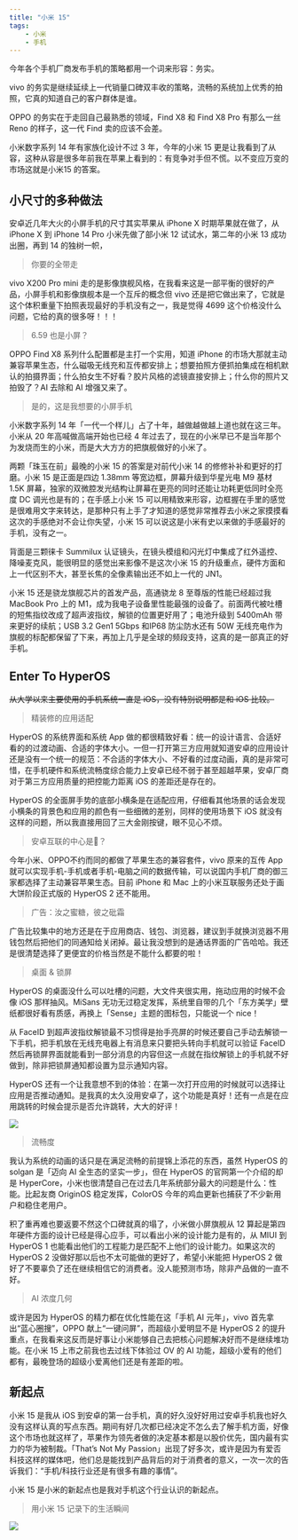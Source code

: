 ```yaml
---
title: "小米 15"
tags:
    - 小米
    - 手机
---
```


今年各个手机厂商发布手机的策略都用一个词来形容：务实。

vivo 的务实是继续延续上一代销量口碑双丰收的策略，流畅的系统加上优秀的拍照，它真的知道自己的客户群体是谁。

OPPO 的务实在于走回自己最熟悉的领域，Find X8 和 Find X8 Pro 有那么一丝 Reno 的样子，这一代 Find 卖的应该不会差。

小米数字系列 14 年有家族化设计不过 3 年，今年的小米 15 更是让我看到了从容，这种从容是很多年前我在苹果上看到的：有竞争对手但不慌。以不变应万变的市场这就是小米15 的答案。

## 小尺寸的多种做法

安卓近几年大火的小屏手机的尺寸其实苹果从 iPhone X 时期苹果就在做了，从 iPhone X 到 iPhone 14 Pro 小米先做了部小米 12 试试水，第二年的小米 13 成功出圈，再到 14 的独树一帜，

> 你要的全带走

vivo X200 Pro mini 走的是影像旗舰风格，在我看来这是一部平衡的很好的产品，小屏手机和影像旗舰本是一个互斥的概念但 vivo 还是把它做出来了，它就是这个体积重量下拍照表现最好的手机没有之一，我是觉得 4699 这个价格没什么问题，它给的真的很多呀！！！

> 6.59 也是小屏？

OPPO Find X8 系列什么配置都是主打一个实用，知道 iPhone 的市场大那就主动兼容苹果生态，什么磁吸无线充和互传都安排上；想要拍照方便抓拍集成在相机默认的拍摄界面；什么拍女生不好看？胶片风格的滤镜直接安排上；什么你的照片又拍毁了？AI 去除和 AI 增强又来了。

> 是的，这是我想要的小屏手机

小米数字系列 14 年「一代一个样儿」占了十年，越做越做越上道也就在这三年。小米从 20 年高喊做高端开始也已经 4 年过去了，现在的小米早已不是当年那个为发烧而生的小米，而是大大方方的把旗舰做好的小米了。

两颗「珠玉在前」最晚的小米 15 的答案是对前代小米 14 的修修补补和更好的打磨。小米 15 是正面是四边 1.38mm 等宽边框，屏幕升级到华星光电 M9 基材 1.5K 屏幕，独家的双微腔发光结构让屏幕在更亮的同时还能让功耗更低同时全亮度 DC 调光也是有的；在手感上小米 15 可以用精致来形容，边框握在手里的感觉是很难用文字来转达，是那种只有上手了才知道的感觉非常推荐去小米之家摸摸看这次的手感绝对不会让你失望，小米 15 可以说这是小米有史以来做的手感最好的手机，没有之一。

背面是三颗徕卡 Summilux 认证镜头，在镜头模组和闪光灯中集成了红外遥控、降噪麦克风，能很明显的感觉出来影像不是这次小米 15 的升级重点，硬件方面和上一代区别不大，甚至长焦的全像素输出还不如上一代的 JN1。

小米 15 还是骁龙旗舰芯片的首发产品，高通骁龙 8 至尊版的性能已经超过我 MacBook Pro 上的 M1，成为我电子设备里性能最强的设备了。前面两代被吐槽的短焦指纹改成了超声波指纹，解锁的位置更好用了；电池升级到 5400mAh 带来更好的续航；USB 3.2 Gen1 5Gbps 和IP68 防尘防水还有 50W 无线充电作为旗舰的标配都保留了下来，再加上几乎是全球的频段支持，这真的是一部真正的好手机。

## Enter To HyperOS

~~从大学以来主要使用的手机系统一直是 iOS，没有特别说明都是和 iOS 比较。~~ 

> 精装修的应用适配

HyperOS 的系统界面和系统 App 做的都很精致好看：统一的设计语言、合适好看的的过渡动画、合适的字体大小。一但一打开第三方应用就知道安卓的应用设计还是没有一个统一的规范：不合适的字体大小、不好看的过度动画，真的是非常可惜，在手机硬件和系统流畅度综合能力上安卓已经不弱于甚至超越苹果，安卓厂商对于第三方应用质量的把控能力距离 iOS 的差距还是存在的。

HyperOS 的全面屏手势的底部小横条是在适配应用，仔细看其他场景的话会发现小横条的背景色和应用的颜色有一些细微的差别，同样的使用场景下 iOS 就没有这样的问题，所以我直接用回了三大金刚按键，眼不见心不烦。

> 安卓互联的中心是🍎？

今年小米、OPPO不约而同的都做了苹果生态的兼容套件，vivo 原来的互传 App 就可以实现手机-手机或者手机-电脑之间的数据传输，可以说国内手机厂商的御三家都选择了主动兼容苹果生态。目前 iPhone 和 Mac 上的小米互联服务还处于画大饼阶段正式版的 HyperOS 2 还不能用。

> 广告：汝之蜜糖，彼之砒霜

广告比较集中的地方还是在于应用商店、钱包、浏览器，建议到手就换浏览器不用钱包然后把他们的同通知给关闭掉。最让我没想到的是通话界面的广告哈哈。我还是很清楚选择了更便宜的价格当然是不能什么都要的啦！

> 桌面 & 锁屏

HyperOS 的桌面没什么可以吐槽的问题，大文件夹很实用，拖动应用的时候不会像 iOS 那样抽风。MiSans 无功无过稳定发挥，系统里自带的几个「东方美学」壁纸都很好看有质感，再换上「Sense」主题的图标包，只能说一个 nice！

从 FaceID 到超声波指纹解锁最不习惯得是抬手亮屏的时候还要自己手动去解锁一下手机，把手机放在无线充电器上有消息来只要把头转向手机就可以验证 FaceID 然后再锁屏界面就能看到一部分消息的内容但这一点就在指纹解锁上的手机就不好做到，除非把锁屏通知都设置为显示通知内容。

HyperOS 还有一个让我意想不到的体验：在第一次打开应用的时候就可以选择让应用是否推动通知。是我真的太久没用安卓了，这个功能是真好！还有一点是在应用跳转的时候会提示是否允许跳转，大大的好评！

![](/img/post/zh/2024-11-06/1.jpg)


> 流畅度

我认为系统的动画的话只是在满足流畅的前提锦上添花的东西，虽然 HyperOS 的 solgan 是「迈向 AI 全生态的坚实一步」，但在 HyperOS 的官网第一个介绍的却是 HyperCore，小米也很清楚自己在过去几年系统部分最大的问题是什么：性能。比起友商 OriginOS 稳定发挥，ColorOS 今年的鸡血更新也捕获了不少新用户和稳住老用户。

积了重再难也要返要不然这个口碑就真的塌了，小米做小屏旗舰从 12 算起是第四年硬件方面的设计已经是得心应手，可以看出小米的设计能力是有的，从 MIUI 到 HyperOS 1 也能看出他们的工程能力是匹配不上他们的设计能力。如果这次的 HyperOS 2 没做好那以后也不太可能做的更好了，希望小米能把 HyperOS 2 做好了不要辜负了还在继续相信它的消费者。没人能预测市场，除非产品做的一直不好。

> AI 浓度几何

或许是因为 HyperOS 的精力都在优化性能在这「手机 AI 元年」，vivo 首先拿出“蓝心圈搜”，OPPO 献上“一键问屏”，而超级小爱明显不是 HyperOS 2 的提升重点，在我看来这反而是好事让小米能够自己去把核心问题解决好而不是继续堆功能。在小米 15 上市之前我也去过线下体验过 OV 的 AI 功能，超级小爱有的他们都有，最晚登场的超级小爱离他们还是有差距的啦。

## 新起点

小米 15 是我从 iOS 到安卓的第一台手机，真的好久没好好用过安卓手机我也好久没有这样认真的写点东西。期间有好几次都已经决定不怎么去了解手机方面，好像这个市场也就这样了，苹果作为领先者做的决定基本都是以股价优先，国内最有实力的华为被制裁。「That’s Not My Passion」出现了好多次，或许是因为有爱否科技这样的媒体吧，他们总是能找到产品背后的对于消费者的意义，一次一次的告诉我们：“手机/科技行业还是有很多有趣的事情”。

小米 15 是小米的新起点也是我对手机这个行业认识的新起点。

> 用小米 15 记录下的生活瞬间

![](/img/post/zh/2024-11-06/2.jpg)
